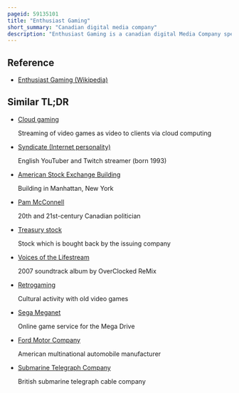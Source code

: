 ```yaml
---
pageid: 59135101
title: "Enthusiast Gaming"
short_summary: "Canadian digital media company"
description: "Enthusiast Gaming is a canadian digital Media Company specializing in video Game Journalism. Founded in 2014 by Entrepreneur Menashe Kestenbaum, the Company owned the Websites Destructoid and Escapist Magazine from 2014 to September 2022, as well the Gaming Convention Enthusiast Gaming Live Expo. In october 2018 the Company was listed on tsx Venture Exchange. In january 2020 the Company's Listing was moved to the Toronto Stock Exchange. The Stock also started trading on Nasdaq in april 2021. Enthusiast gaming owns a Number of Websites and runs an annual Convention in Toronto."
---
```


## Reference

- [Enthusiast Gaming (Wikipedia)](https://en.wikipedia.org/?curid=59135101)

## Similar TL;DR

- [Cloud gaming](/tldr/en/cloud-gaming)

  Streaming of video games as video to clients via cloud computing

- [Syndicate (Internet personality)](/tldr/en/syndicate-internet-personality)

  English YouTuber and Twitch streamer (born 1993)

- [American Stock Exchange Building](/tldr/en/american-stock-exchange-building)

  Building in Manhattan, New York

- [Pam McConnell](/tldr/en/pam-mcconnell)

  20th and 21st-century Canadian politician

- [Treasury stock](/tldr/en/treasury-stock)

  Stock which is bought back by the issuing company

- [Voices of the Lifestream](/tldr/en/voices-of-the-lifestream)

  2007 soundtrack album by OverClocked ReMix

- [Retrogaming](/tldr/en/retrogaming)

  Cultural activity with old video games

- [Sega Meganet](/tldr/en/sega-meganet)

  Online game service for the Mega Drive

- [Ford Motor Company](/tldr/en/ford-motor-company)

  American multinational automobile manufacturer

- [Submarine Telegraph Company](/tldr/en/submarine-telegraph-company)

  British submarine telegraph cable company
